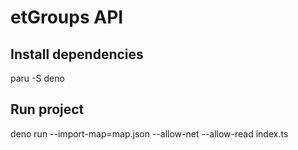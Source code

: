 # etGroups API

## Install dependencies
paru -S deno

## Run project
deno run --import-map=map.json --allow-net --allow-read index.ts